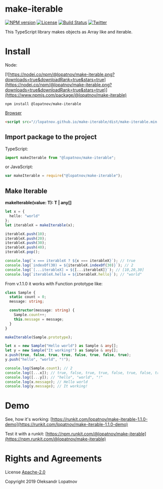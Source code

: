 # make-iterable

[![NPM version](https://badge.fury.io/js/%40lopatnov%2Fmake-iterable.svg)](https://www.npmjs.com/package/@lopatnov/make-iterable)
[![License](https://img.shields.io/github/license/lopatnov/make-iterable)](https://github.com/lopatnov/make-iterable/blob/master/LICENSE)
[![Build Status](https://travis-ci.org/lopatnov/make-iterable.png?branch=master)](https://travis-ci.org/lopatnov/make-iterable)
[![Twitter](https://img.shields.io/twitter/url?url=https%3A%2F%2Fwww.npmjs.com%2Fpackage%2F@lopatnov/make-iterable)](https://twitter.com/intent/tweet?text=Wow:&url=https%3A%2F%2Fwww.npmjs.com%2Fpackage%2F@lopatnov/make-iterable)

This TypeScript library makes objects as Array like and iterable.

# Install

Node:

[![https://nodei.co/npm/@lopatnov/make-iterable.png?downloads=true&downloadRank=true&stars=true](https://nodei.co/npm/@lopatnov/make-iterable.png?downloads=true&downloadRank=true&stars=true)](https://www.npmjs.com/package/@lopatnov/make-iterable)

```shell
npm install @lopatnov/make-iterable
```

[Browser](//lopatnov.github.io/make-iterable/dist/make-iterable.js)

```html
<script src="//lopatnov.github.io/make-iterable/dist/make-iterable.min.js"></script>
```

## Import package to the project

TypeScript:

```typescript
import makeIterable from "@lopatnov/make-iterable";
```

or JavaScript:

```javascript
var makeIterable = require("@lopatnov/make-iterable");
```

## Make Iterable

**makeIterable<T>(value: T): T | any[]**

```typescript
let x = {
  hello: "world"
};
let iterableX = makeIterable(x);

iterableX.push(10);
iterableX.push(20);
iterableX.push(30);
iterableX.push(40);
iterableX.pop();

console.log(`x === iterableX ? ${x === iterableX}`); // true
console.log(`indexOf(30) = ${iterableX.indexOf(30)}`); // 2
console.log(`[...iterableX] = ${[...iterableX]}`); // [10,20,30]
console.log(`iterableX.hello = ${iterableX.hello}`); // "world"
```

From v.1.1.0 it works with Function prototype like:

```typescript
class Sample {
  static count = 0;
  message: string;

  constructor(message: string) {
    Sample.count++;
    this.message = message;
  }
}

makeIterable(Sample.prototype);

let x = new Sample("Hello world") as Sample & any[];
let y = new Sample("It working!") as Sample & any[];
x.push(true, false, true, true, false, true, false, true);
y.push("hello", "world", "!");

console.log(Sample.count); // 2
console.log([...x]); // true, false, true, true, false, true, false, true
console.log([...y]); // "hello", "world", "!"
console.log(x.message); // Hello world
console.log(y.message); // It working!
```

# Demo

See, how it's working: [https://runkit.com/lopatnov/make-iterable-1.1.0-demo](https://runkit.com/lopatnov/make-iterable-1.1.0-demo)

Test it with a runkit: [https://npm.runkit.com/@lopatnov/make-iterable](https://npm.runkit.com/@lopatnov/make-iterable)

# Rights and Agreements

License [Apache-2.0](https://github.com/lopatnov/make-iterable/blob/master/LICENSE)

Copyright 2019 Oleksandr Lopatnov
